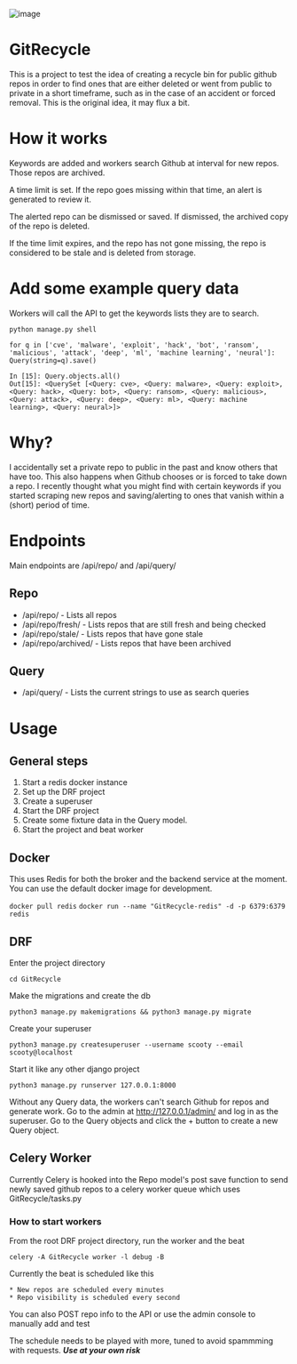 ![image](https://user-images.githubusercontent.com/46699116/79952710-abddf180-842f-11ea-90ef-425533be91bf.png)

# GitRecycle

This is a project to test the idea of creating a recycle bin for public github repos in order to find ones that are either deleted or went from public to private in a short timeframe, such as in the case of an accident or forced removal. This is the original idea, it may flux a bit.

# How it works

Keywords are added and workers search Github at interval for new repos. Those repos are archived.

A time limit is set. If the repo goes missing within that time, an alert is generated to review it.

The alerted repo can be dismissed or saved. If dismissed, the archived copy of the repo is deleted.

If the time limit expires, and the repo has not gone missing, the repo is considered to be stale and is deleted from storage.

# Add some example query data

Workers will call the API to get the keywords lists they are to search.

`python manage.py shell`

`for q in ['cve', 'malware', 'exploit', 'hack', 'bot', 'ransom', 'malicious', 'attack', 'deep', 'ml', 'machine learning', 'neural']: Query(string=q).save()`                                             


```
In [15]: Query.objects.all()                                                                                                                                                                                    
Out[15]: <QuerySet [<Query: cve>, <Query: malware>, <Query: exploit>, <Query: hack>, <Query: bot>, <Query: ransom>, <Query: malicious>, <Query: attack>, <Query: deep>, <Query: ml>, <Query: machine learning>, <Query: neural>]>
```

# Why?

I accidentally set a private repo to public in the past and know others that have too. This also happens when Github chooses or is forced to take down a repo. I recently thought what you might find with certain keywords if you started scraping new repos and saving/alerting to ones that vanish within a (short) period of time.

# Endpoints

Main endpoints are /api/repo/ and /api/query/

## Repo

*  /api/repo/ - Lists all repos
*  /api/repo/fresh/ - Lists repos that are still fresh and being checked
*  /api/repo/stale/ - Lists repos that have gone stale
*  /api/repo/archived/ - Lists repos that have been archived

## Query

*  /api/query/ - Lists the current strings to use as search queries

# Usage

## General steps
1. Start a redis docker instance
1. Set up the DRF project
1. Create a superuser 
1. Start the DRF project
1. Create some fixture data in the Query model.
1. Start the project and beat worker

## Docker

This uses Redis for both the broker and the backend service at the moment. You can use the default docker image for development.

`docker pull redis`
`docker run --name "GitRecycle-redis" -d -p 6379:6379 redis`

## DRF

Enter the project directory

`cd GitRecycle`

Make the migrations and create the db

`python3 manage.py makemigrations && python3 manage.py migrate`

Create your superuser

`python3 manage.py createsuperuser --username scooty --email scooty@localhost`

Start it like any other django project

`python3 manage.py runserver 127.0.0.1:8000`

Without any Query data, the workers can't search Github for repos and generate work. Go to the admin at http://127.0.0.1/admin/ and log in as the superuser. Go to the Query objects and click the + button to create a new Query object.

## Celery Worker

Currently Celery is hooked into the Repo model's post save function to send newly saved github repos to a celery worker queue which uses GitRecycle/tasks.py

### How to start workers

From the root DRF project directory, run the worker and the beat

`celery -A GitRecycle worker -l debug -B`

Currently the beat is scheduled like this
	
	* New repos are scheduled every minutes
	* Repo visibility is scheduled every second

You can also POST repo info to the API or use the admin console to manually add and test

The schedule needs to be played with more, tuned to avoid spammming with requests. ***Use at your own risk***
